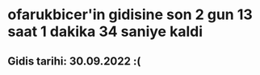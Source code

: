 # ofarukbicer'in gidisine son 2 gun 13 saat 1 dakika 34 saniye kaldi

## Gidis tarihi: 30.09.2022 :(